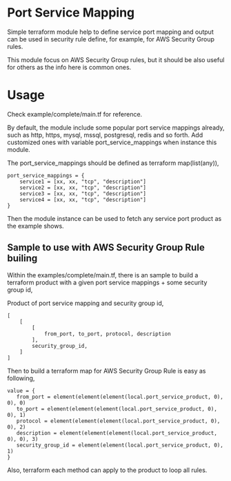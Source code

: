 Port Service Mapping
========================

Simple terraform module help to define service port mapping and output can be used in security rule define, for example, for AWS Security Group rules.

This module focus on AWS Security Group rules, but it should be also useful for others as the info here is common ones.


# Usage

Check example/complete/main.tf for reference. 

By default, the module include some popular port service mappings already, such as http, https, mysql, mssql, postgresql, redis and so forth. Add customized ones with variable port_service_mappings when instance this module. 

The port_service_mappings should be defined as terraform map(list(any)), 

```
port_service_mappings = {
    service1 = [xx, xx, "tcp", "description"]
    service2 = [xx, xx, "tcp", "description"]
    service3 = [xx, xx, "tcp", "description"]
    service4 = [xx, xx, "tcp", "description"]
}    
```

Then the module instance can be used to fetch any service port product as the example shows.

## Sample to use with AWS Security Group Rule builing

Within the examples/complete/main.tf, there is an sample to build a terraform product with a given port service mappings + some security group id,

Product of port service mapping and security group id,
```
[
    [
        [
            from_port, to_port, protocol, description
        ],
        security_group_id,
    ]
]
```

Then to build a terraform map for AWS Security Group Rule is easy as following,

 ```
 value = {
    from_port = element(element(element(local.port_service_product, 0), 0), 0)
    to_port = element(element(element(local.port_service_product, 0), 0), 1)
    protocol = element(element(element(local.port_service_product, 0), 0), 2)
    description = element(element(element(local.port_service_product, 0), 0), 3)
    security_group_id = element(element(local.port_service_product, 0), 1)
 }
 ```
 Also, terraform each method can apply to the product to loop all rules.
